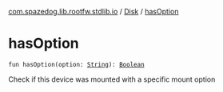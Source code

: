 [com.spazedog.lib.rootfw.stdlib.io](../index.md) / [Disk](index.md) / [hasOption](.)

# hasOption

`fun hasOption(option: `[`String`](https://kotlinlang.org/api/latest/jvm/stdlib/kotlin/-string/index.html)`): `[`Boolean`](https://kotlinlang.org/api/latest/jvm/stdlib/kotlin/-boolean/index.html)

Check if this device was mounted with a specific mount option

